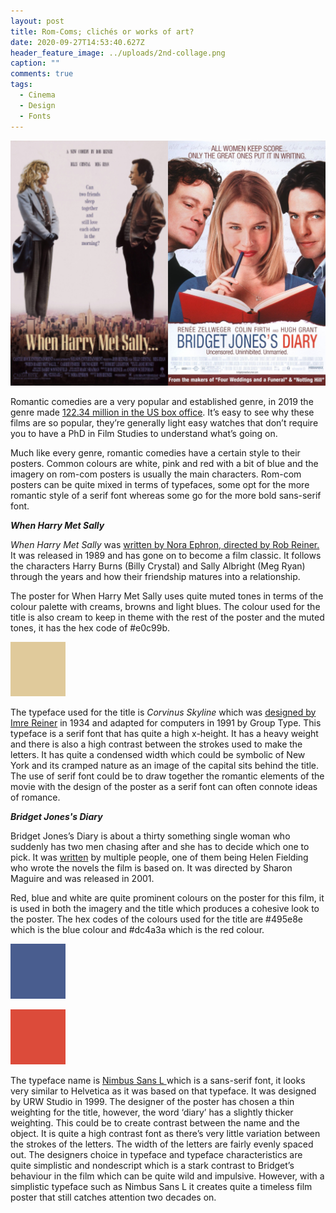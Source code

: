 ```yaml
---
layout: post
title: Rom-Coms; clichés or works of art?
date: 2020-09-27T14:53:40.627Z
header_feature_image: ../uploads/2nd-collage.png
caption: ""
comments: true
tags:
  - Cinema
  - Design
  - Fonts
---
```

![Movie posters for When Harry Met Sally and Bridget Jones's Diary.](../uploads/collage-3.jpg)

Romantic comedies are a very popular and established genre, in 2019 the genre made [122.34 million in the US box office](https://www.statista.com/statistics/668722/romcom-box-office-gross-north-america/#:~:text=Romantic%20comedies%20generated%20just%20122.34,were%20sold%20in%20that%20year.). It’s easy to see why these films are so popular, they’re generally light easy watches that don’t require you to have a PhD in Film Studies to understand what’s going on.

Much like every genre, romantic comedies have a certain style to their posters. Common colours are white, pink and red with a bit of blue and the imagery on rom-com posters is usually the main characters. Rom-com posters can be quite mixed in terms of typefaces, some opt for the more romantic style of a serif font whereas some go for the more bold sans-serif font.

***When Harry Met Sally***

*When Harry Met Sally* was [written by Nora Ephron, directed by Rob Reiner.](https://www.imdb.com/title/tt0098635/) It was released in 1989 and has gone on to become a film classic. It follows the characters Harry Burns (Billy Crystal) and Sally Albright (Meg Ryan) through the years and how their friendship matures into a relationship.

The poster for When Harry Met Sally uses quite muted tones in terms of the colour palette with creams, browns and light blues. The colour used for the title is also cream to keep in theme with the rest of the poster and the muted tones, it has the hex code of #e0c99b. 

![#e0c99b](../uploads/whms-font-colour.jpg)

The typeface used for the title is *Corvinus Skyline* which was [designed by Imre Reiner](http://luc.devroye.org/skyline.html) in 1934 and adapted for computers in 1991 by Group Type. This typeface is a serif font that has quite a high x-height. It has a heavy weight and there is also a high contrast between the strokes used to make the letters. It has quite a condensed width which could be symbolic of New York and its cramped nature as an image of the capital sits behind the title. The use of serif font could be to draw together the romantic elements of the movie with the design of the poster as a serif font can often connote ideas of romance.

***Bridget Jones's Diary***

Bridget Jones’s Diary is about a thirty something single woman who suddenly has two men chasing after and she has to decide which one to pick. It was [written](https://m.imdb.com/title/tt0243155/?ref_=nv_sr_srsg_0) by multiple people, one of them being Helen Fielding who wrote the novels the film is based on. It was directed by Sharon Maguire and was released in 2001.

Red, blue and white are quite prominent colours on the poster for this film, it is used in both the imagery and the title which produces a cohesive look to the poster. The hex codes of the colours used for the title are #495e8e which is the blue colour and #dc4a3a which is the red colour. 

![#495e8e](../uploads/bjd-blue-font-colour.jpg)

![#dc4a3a](../uploads/bjd-red-font-colour.jpg)

The typeface name is [Nimbus Sans L ](https://www.fontsquirrel.com/fonts/nimbus-sans-l)which is a sans-serif font, it looks very similar to Helvetica as it was based on that typeface. It was designed by URW Studio in 1999. The designer of the poster has chosen a thin weighting for the title, however, the word ‘diary’ has a slightly thicker weighting. This could be to create contrast between the name and the object. It is quite a high contrast font as there’s very little variation between the strokes of the letters. The width of the letters are fairly evenly spaced out. The designers choice in typeface and typeface characteristics are quite simplistic and nondescript which is a stark contrast to Bridget’s behaviour in the film which can be quite wild and impulsive. However, with a simplistic typeface such as Nimbus Sans L it creates quite a timeless film poster that still catches attention two decades on.